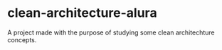 # clean-architecture-alura
A project made with the purpose of studying some clean architechture concepts.
